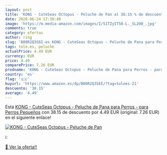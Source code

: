 ```yaml
---
layout: post
title: 'KONG - CuteSeas Octopus - Peluche de Pan al 38.15 % de descuento'
date: 2020-06-24 17:38:40
image: 'https://m.media-amazon.com/images/I/51TZyIT58-L._SL200_.jpg'
comments: true
category: ofertas
author: ring
slug: 'B00R2Q3S6I-es KONG - CuteSeas Octopus - Peluche de Pana para Perros -...'
tags: tole.es, peluche
actualPrice: 4.49 EUR
currency: EUR
price: 4.49
comparePrice: 7.26 EUR
prodname: 'KONG - CuteSeas Octopus - Peluche de Pana para Perros - para Perros Pequeños'
country: 'es'
flag: '🇪🇸'
buyurl: 'https://www.amazon.es/dp/B00R2Q3S6I/?tag=tolees-21'
descuento: '38.15'
average: '4.49'
---
```


Está [KONG - CuteSeas Octopus - Peluche de Pana para Perros - para Perros Pequeños](https://www.amazon.es/dp/B00R2Q3S6I/?tag=tolees-21) con 38.15 de descuento por 4.49 EUR (original: 7.26 EUR) en el siguiente enlace!

[![KONG - CuteSeas Octopus - Peluche de Pan](https://m.media-amazon.com/images/I/51TZyIT58-L._SL200_.jpg)](https://www.amazon.es/dp/B00R2Q3S6I/?tag=tolees-21)

ℹ️:


[🛒 Ver la oferta!!](https://www.amazon.es/dp/B00R2Q3S6I/?tag=tolees-21)
